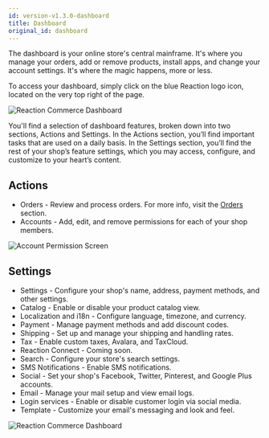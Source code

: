 ```yaml
---
id: version-v1.3.0-dashboard
title: Dashboard
original_id: dashboard
---
```


The dashboard is your online store's central mainframe. It's where you manage your orders, add or remove products, install apps, and change your account settings. It's where the magic happens, more or less.

To access your dashboard, simply click on the blue Reaction logo icon, located on the very top right of the page.

![](/assets/admin-dashboard-panel-home.png "Reaction Commerce Dashboard")

You'll find a selection of dashboard features, broken down into two sections, Actions and Settings. In the Actions section, you’ll find important tasks that are used on a daily basis. In the Settings section, you’ll find the rest of your shop’s feature settings, which you may access, configure, and customize to your heart’s content.

## Actions

- Orders - Review and process orders. For more info, visit the [Orders](https://docs.reactioncommerce.com/reaction-docs/trunk/orders) section.
- Accounts - Add, edit, and remove permissions for each of your shop members.

![Account Permission Screen](/assets/admin-dashboard-account-permission-screen.png)

## Settings
- Settings - Configure your shop's name, address, payment methods, and other settings.
- Catalog - Enable or disable your product catalog view.
- Localization and i18n - Configure language, timezone, and currency.
- Payment - Manage payment methods and add discount codes.
- Shipping - Set up and manage your shipping and handling rates.
- Tax - Enable custom taxes, Avalara, and TaxCloud.
- Reaction Connect - Coming soon.
- Search - Configure your store's search settings.
- SMS Notifications - Enable SMS notifications.
- Social - Set your shop's Facebook, Twitter, Pinterest, and Google Plus accounts.
- Email - Manage your mail setup and view email logs.
- Login services - Enable or disable customer login via social media.
- Template - Customize your email's messaging and look and feel.

![](/assets/admin-dashboard-page-4.png "Reaction Commerce Dashboard")

